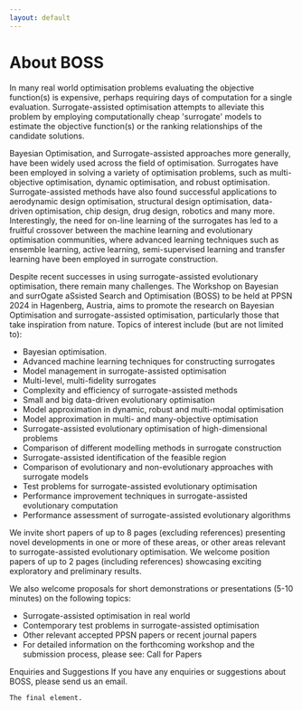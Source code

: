 ```yaml
---
layout: default
---
```


# About BOSS
In many real world optimisation problems evaluating the objective function(s) is expensive, perhaps requiring days of computation for a single evaluation. Surrogate-assisted optimisation attempts to alleviate this problem by employing computationally cheap 'surrogate' models to estimate the objective function(s) or the ranking relationships of the candidate solutions.

Bayesian Optimisation, and Surrogate-assisted approaches more generally, have been widely used across the field of optimisation. Surrogates have been employed in solving a variety of optimisation problems, such as multi-objective optimisation, dynamic optimisation, and robust optimisation. Surrogate-assisted methods have also found successful applications to aerodynamic design optimisation, structural design optimisation, data-driven optimisation, chip design, drug design, robotics and many more. Interestingly, the need for on-line learning of the surrogates has led to a fruitful crossover between the machine learning and evolutionary optimisation communities, where advanced learning techniques such as ensemble learning, active learning, semi-supervised learning and transfer learning have been employed in surrogate construction.

Despite recent successes in using surrogate-assisted evolutionary optimisation, there remain many challenges. The Workshop on Bayesian and surrOgate aSsisted Search and Optimisation (BOSS) to be held at PPSN 2024 in Hagenberg, Austria, aims to promote the research on Bayesian Optimisation and surrogate-assisted optimisation, particularly those that take inspiration from nature. Topics of interest include (but are not limited to):

* Bayesian optimisation.
* Advanced machine learning techniques for constructing surrogates
* Model management in surrogate-assisted optimisation
* Multi-level, multi-fidelity surrogates
* Complexity and efficiency of surrogate-assisted methods
* Small and big data-driven evolutionary optimisation
* Model approximation in dynamic, robust and multi-modal optimisation
* Model approximation in multi- and many-objective optimisation
* Surrogate-assisted evolutionary optimisation of high-dimensional problems
* Comparison of different modelling methods in surrogate construction
* Surrogate-assisted identification of the feasible region
* Comparison of evolutionary and non-evolutionary approaches with surrogate models
* Test problems for surrogate-assisted evolutionary optimisation
* Performance improvement techniques in surrogate-assisted evolutionary computation
* Performance assessment of surrogate-assisted evolutionary algorithms

We invite short papers of up to 8 pages (excluding references) presenting novel developments in one or more of these areas, or other areas relevant to surrogate-assisted evolutionary optimisation. We welcome position papers of up to 2 pages (including references) showcasing exciting exploratory and preliminary results.

We also welcome proposals for short demonstrations or presentations (5-10 minutes) on the following topics:

* Surrogate-assisted optimisation in real world
* Contemporary test problems in surrogate-assisted optimisation
* Other relevant accepted PPSN papers or recent journal papers
* For detailed information on the forthcoming workshop and the submission process, please see: Call for Papers

Enquiries and Suggestions
If you have any enquiries or suggestions about BOSS, please send us an email.

```
The final element.
```
